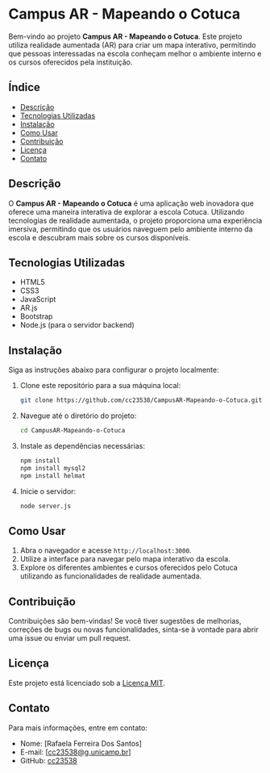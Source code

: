 # Campus AR - Mapeando o Cotuca

Bem-vindo ao projeto **Campus AR - Mapeando o Cotuca**. Este projeto utiliza realidade aumentada (AR) para criar um mapa interativo, permitindo que pessoas interessadas na escola conheçam melhor o ambiente interno e os cursos oferecidos pela instituição.

## Índice

- [Descrição](#descrição)
- [Tecnologias Utilizadas](#tecnologias-utilizadas)
- [Instalação](#instalação)
- [Como Usar](#como-usar)
- [Contribuição](#contribuição)
- [Licença](#licença)
- [Contato](#contato)

## Descrição

O **Campus AR - Mapeando o Cotuca** é uma aplicação web inovadora que oferece uma maneira interativa de explorar a escola Cotuca. Utilizando tecnologias de realidade aumentada, o projeto proporciona uma experiência imersiva, permitindo que os usuários naveguem pelo ambiente interno da escola e descubram mais sobre os cursos disponíveis.

## Tecnologias Utilizadas

- HTML5
- CSS3
- JavaScript
- AR.js
- Bootstrap
- Node.js (para o servidor backend)

## Instalação

Siga as instruções abaixo para configurar o projeto localmente:

1. Clone este repositório para a sua máquina local:
    ```sh
    git clone https://github.com/cc23538/CampusAR-Mapeando-o-Cotuca.git
    ```

2. Navegue até o diretório do projeto:
    ```sh
    cd CampusAR-Mapeando-o-Cotuca
    ```

3. Instale as dependências necessárias:
    ```sh
    npm install
    npm install mysql2
    npm install helmat
    ```

4. Inicie o servidor:
    ```sh
    node server.js
    ```

## Como Usar

1. Abra o navegador e acesse `http://localhost:3000`.
2. Utilize a interface para navegar pelo mapa interativo da escola.
3. Explore os diferentes ambientes e cursos oferecidos pelo Cotuca utilizando as funcionalidades de realidade aumentada.

## Contribuição

Contribuições são bem-vindas! Se você tiver sugestões de melhorias, correções de bugs ou novas funcionalidades, sinta-se à vontade para abrir uma issue ou enviar um pull request.

## Licença

Este projeto está licenciado sob a [Licença MIT](LICENSE).

## Contato

Para mais informações, entre em contato:

- Nome: [Rafaela Ferreira Dos Santos]
- E-mail: [cc23538@g.unicamp.br]
- GitHub: [cc23538](https://github.com/cc23538)

    
